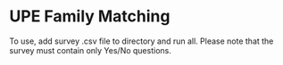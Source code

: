 # UPE Family Matching

To use, add survey .csv file to directory and run all. Please note that the survey must contain only Yes/No questions.
